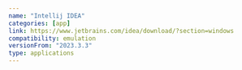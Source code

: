 ```yaml
---
name: "Intellij IDEA"
categories: [app]
link: https://www.jetbrains.com/idea/download/?section=windows
compatibility: emulation
versionFrom: "2023.3.3"
type: applications
---
```


